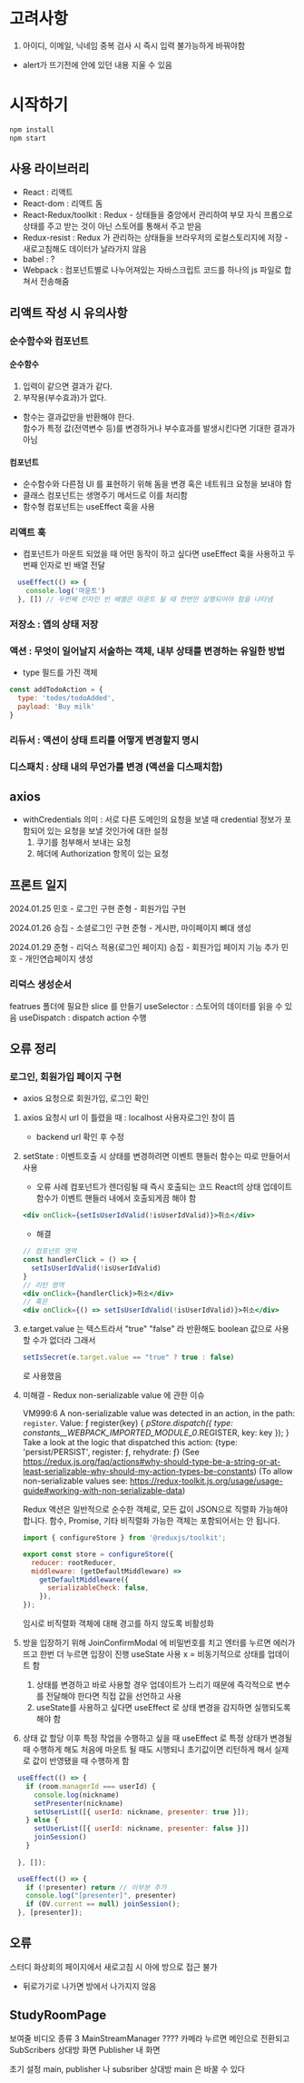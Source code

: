 # 고려사항

1. 아이디, 이메일, 닉네임 중복 검사 시 즉시 입력 불가능하게 바꿔야함
  - alert가 뜨기전에 안에 있던 내용 지울 수 있음

# 시작하기

```bash
npm install
npm start
```

## 사용 라이브러리
- React : 리액트
- React-dom : 리액트 돔
- React-Redux/toolkit : Redux - 상태들을 중앙에서 관리하여 부모 자식 프롭으로 상태를 주고 받는 것이 아닌 스토어를 통해서 주고 받음
- Redux-resist : Redux 가 관리하는 상태들을 브라우저의 로컬스토리지에 저장 - 새로고침해도 데이터가 날라가지 않음
- babel : ?
- Webpack : 컴포넌트별로 나누어져있는 자바스크립트 코드를 하나의 js 파일로 합쳐서 전송해줌


## 리액트 작성 시 유의사항

### 순수함수와 컴포넌트

#### 순수함수
1. 입력이 같으면 결과가 같다.
2. 부작용(부수효과)가 없다.
- 함수는 결과값만을 반환해야 한다.   
  함수가 특정 값(전역변수 등)를 변경하거나 부수효과를 발생시킨다면 기대한 결과가 아님
#### 컴포넌트
- 순수함수와 다른점 UI 를 표현하기 위해 돔을 변경 혹은 네트워크 요청을 보내야 함
- 클래스 컴포넌트는 생명주기 메서드로 이를 처리함
- 함수형 컴포넌트는 useEffect 훅을 사용


### 리액트 훅

- 컴포넌트가 마운트 되었을 때 어떤 동작이 하고 싶다면 useEffect 훅을 사용하고 두번째 인자로 빈 배열 전달
```jsx
  useEffect(() => {
    console.log('마운트')
  }, []) // 두번째 인자인 빈 배열은 마운트 될 때 한번만 실행되어야 함을 나타냄
```

### 저장소 : 앱의 상태 저장
### 액션 : 무엇이 일어날지 서술하는 객체, 내부 상태를 변경하는 유일한 방법
- type 필드를 가진 객체
```js
const addTodoAction = {
  type: 'todos/todoAdded',
  payload: 'Buy milk'
}
```
### 리듀서 : 액션이 상태 트리를 어떻게 변경할지 명시
### 디스패치 : 상태 내의 무언가를 변경 (액션을 디스패치함)

## axios

- withCredentials 의미 : 서로 다른 도메인의 요청을 보낼 때 credential 정보가 포함되어 있는 요청을 보낼 것인가에 대한 설정
  1. 쿠기를 첨부해서 보내는 요청
  2. 헤더에 Authorization 항목이 있는 요청

## 프론트 일지

2024.01.25
민호 - 로그인 구현
준형 - 회원가입 구현

2024.01.26
승집 - 소셜로그인 구현
준형 - 게시판, 마이페이지 뼈대 생성

2024.01.29
준형 - 리덕스 적용(로그인 페이지)
승집 - 회원가입 페이지 기능 추가
민호 - 개인연습페이지 생성

### 리덕스 생성순서

featrues 폴더에 필요한 slice 를 만들기
useSelector : 스토어의 데이터를 읽을 수 있음
useDispatch : dispatch action 수행


## 오류 정리

### 로그인, 회원가입 페이지 구현
- axios 요청으로 회원가입, 로그인 확인

1. axios 요청시 url 이 틀렸을 때 : localhost 사용자로그인 창이 뜸
    - backend url 확인 후 수정

2. setState : 이벤트호출 시 상태를 변경하려면 이벤트 핸들러 함수는 따로 만들어서 사용

    - 오류 사례
    컴포넌트가 렌더링될 때 즉시 호출되는 코드 
    React의 상태 업데이트 함수가 이벤트 핸들러 내에서 호출되게끔 해야 함
    ```jsx
    <div onClick={setIsUserIdValid(!isUserIdValid)}>취소</div>
    ```
    - 해결
    ```jsx
    // 컴포넌트 영역
    const handlerClick = () => {
      setIsUserIdValid(!isUserIdValid)
    }
    // 리턴 영역
    <div onClick={handlerClick}>취소</div>
    // 혹은
    <div onClick={() => setIsUserIdValid(!isUserIdValid)}>취소</div>
    ```

3. e.target.value 는 텍스트라서 "true" "false" 라 반환해도 boolean 값으로 사용할 수가 없더라
    그래서 
    ```jsx
    setIsSecret(e.target.value == "true" ? true : false)
    ```
    로 사용했음

4. 미해결 - Redux non-serializable value 에 관한 이슈

    VM999:6 A non-serializable value was detected in an action, in the path: `register`. Value: ƒ register(key) {
        _pStore.dispatch({
          type: _constants__WEBPACK_IMPORTED_MODULE_0__.REGISTER,
          key: key
        });
      } 
    Take a look at the logic that dispatched this action:  {type: 'persist/PERSIST', register: ƒ, rehydrate: ƒ} 
    (See https://redux.js.org/faq/actions#why-should-type-be-a-string-or-at-least-serializable-why-should-my-action-types-be-constants) 
    (To allow non-serializable values see: https://redux-toolkit.js.org/usage/usage-guide#working-with-non-serializable-data)

    Redux 액션은 일반적으로 순수한 객체로, 모든 값이 JSON으로 직렬화 가능해야 합니다. 함수, Promise, 기타 비직렬화 가능한 객체는 포함되어서는 안 됩니다.

    ```jsx
    import { configureStore } from '@reduxjs/toolkit';

    export const store = configureStore({
      reducer: rootReducer,
      middleware: (getDefaultMiddleware) =>
        getDefaultMiddleware({
          serializableCheck: false,
        }),
    });
    ```
    임시로 비직렬화 객체에 대해 경고를 하지 않도록 비활성화

5. 방을 입장하기 위해 JoinConfirmModal 에 비밀번호를 치고 엔터를 누르면 에러가 뜨고 한번 더 누르면 입장이 진행
    useState 사용 x = 비동기적으로 상태를 업데이트 함
    1. 상태를 변경하고 바로 사용할 경우 업데이트가 느리기 때문에 즉각적으로 변수를 전달해야 한다면 직접 값을 선언하고 사용
    2. useState를 사용하고 싶다면 useEffect 로 상태 변경을 감지하면 실행되도록 해야 함

6. 상태 값 할당 이후 특정 작업을 수행하고 싶을 때
    useEffect 로 특정 상태가 변경될 때 수행하게 해도 처음에 마운트 될 때도 시행되니
    초기값이면 리턴하게 해서 실제로 값이 반영됐을 때 수행하게 함
```jsx
  useEffect(() => {
    if (room.managerId === userId) {
      console.log(nickname)
      setPresenter(nickname)
      setUserList([{ userId: nickname, presenter: true }]);
    } else {
      setUserList([{ userId: nickname, presenter: false }])
      joinSession()
    }
    
  }, []);

  useEffect(() => {
    if (!presenter) return // 이부분 추가
    console.log("[presenter]", presenter)
    if (OV.current == null) joinSession();
  }, [presenter]);
```

## 오류

스터디 화상회의 페이지에서 새로고침 시 아에 방으로 접근 불가
+ 뒤로가기로 나가면 방에서 나가지지 않음



## StudyRoomPage

보여줄 비디오 종류 3
MainStreamManager ???? 카메라 누르면 메인으로 전환되고 
SubScribers 상대방 화면
Publisher 내 화면

초기 설정 main, publisher 나
subsriber 상대방
main 은 바꿀 수 있다


